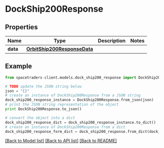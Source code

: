 # DockShip200Response



## Properties

Name | Type | Description | Notes
------------ | ------------- | ------------- | -------------
**data** | [**OrbitShip200ResponseData**](OrbitShip200ResponseData.md) |  | 

## Example

```python
from spacetraders-client.models.dock_ship200_response import DockShip200Response

# TODO update the JSON string below
json = "{}"
# create an instance of DockShip200Response from a JSON string
dock_ship200_response_instance = DockShip200Response.from_json(json)
# print the JSON string representation of the object
print DockShip200Response.to_json()

# convert the object into a dict
dock_ship200_response_dict = dock_ship200_response_instance.to_dict()
# create an instance of DockShip200Response from a dict
dock_ship200_response_form_dict = dock_ship200_response.from_dict(dock_ship200_response_dict)
```
[[Back to Model list]](../README.md#documentation-for-models) [[Back to API list]](../README.md#documentation-for-api-endpoints) [[Back to README]](../README.md)



